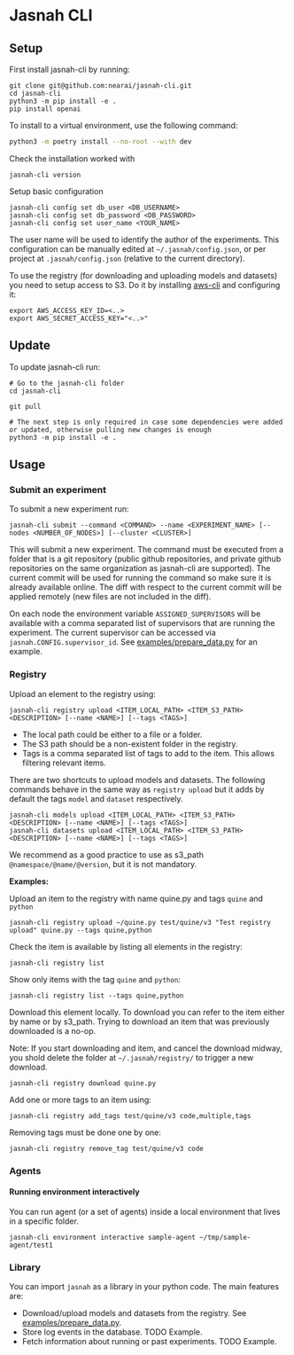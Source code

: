 # Jasnah CLI

## Setup

First install jasnah-cli by running:

```
git clone git@github.com:nearai/jasnah-cli.git
cd jasnah-cli
python3 -m pip install -e .
pip install openai
```

To install to a virtual environment, use the following command:

```bash
python3 -m poetry install --no-root --with dev
```

Check the installation worked with

```
jasnah-cli version
```

Setup basic configuration

```
jasnah-cli config set db_user <DB_USERNAME>
jasnah-cli config set db_password <DB_PASSWORD>
jasnah-cli config set user_name <YOUR_NAME>
```

The user name will be used to identify the author of the experiments.
This configuration can be manually edited at `~/.jasnah/config.json`, or per project at `.jasnah/config.json` (relative to the current directory).

To use the registry (for downloading and uploading models and datasets) you need to setup access to S3. Do it by installing [aws-cli](https://docs.aws.amazon.com/cli/latest/userguide/cli-chap-getting-started.html) and configuring it:

```
export AWS_ACCESS_KEY_ID=<..>
export AWS_SECRET_ACCESS_KEY="<..>"
```

## Update

To update jasnah-cli run:

```
# Go to the jasnah-cli folder
cd jasnah-cli

git pull

# The next step is only required in case some dependencies were added or updated, otherwise pulling new changes is enough
python3 -m pip install -e .
```

## Usage

### Submit an experiment

To submit a new experiment run:

```
jasnah-cli submit --command <COMMAND> --name <EXPERIMENT_NAME> [--nodes <NUMBER_OF_NODES>] [--cluster <CLUSTER>]
```

This will submit a new experiment. The command must be executed from a folder that is a git repository (public github repositories, and private github repositories on the same organization as jasnah-cli are supported).
The current commit will be used for running the command so make sure it is already available online. The diff with respect to the current commit will be applied remotely (new files are not included in the diff).

On each node the environment variable `ASSIGNED_SUPERVISORS` will be available with a comma separated list of supervisors that are running the experiment. The current supervisor can be accessed via `jasnah.CONFIG.supervisor_id`. See [examples/prepare_data.py](examples/prepare_data.py) for an example.

### Registry

Upload an element to the registry using:

```
jasnah-cli registry upload <ITEM_LOCAL_PATH> <ITEM_S3_PATH> <DESCRIPTION> [--name <NAME>] [--tags <TAGS>]
```

- The local path could be either to a file or a folder.
- The S3 path should be a non-existent folder in the registry.
- Tags is a comma separated list of tags to add to the item. This allows filtering relevant items.

There are two shortcuts to upload models and datasets. The following commands behave in the same way as `registry upload` but it adds by default the tags `model` and `dataset` respectively.

```
jasnah-cli models upload <ITEM_LOCAL_PATH> <ITEM_S3_PATH> <DESCRIPTION> [--name <NAME>] [--tags <TAGS>]
jasnah-cli datasets upload <ITEM_LOCAL_PATH> <ITEM_S3_PATH> <DESCRIPTION> [--name <NAME>] [--tags <TAGS>]
```

We recommend as a good practice to use as s3_path `@namespace/@name/@version`, but it is not mandatory.

**Examples:**

Upload an item to the registry with name quine.py and tags `quine` and `python`

```
jasnah-cli registry upload ~/quine.py test/quine/v3 "Test registry upload" quine.py --tags quine,python
```

Check the item is available by listing all elements in the registry:

```
jasnah-cli registry list
```

Show only items with the tag `quine` and `python`:

```
jasnah-cli registry list --tags quine,python
```

Download this element locally. To download you can refer to the item either by name or by s3_path. Trying to download an item that was previously downloaded is a no-op.

Note: If you start downloading and item, and cancel the download midway, you shold delete the folder at `~/.jasnah/registry/` to trigger a new download.

```
jasnah-cli registry download quine.py
```

Add one or more tags to an item using:

```
jasnah-cli registry add_tags test/quine/v3 code,multiple,tags
```

Removing tags must be done one by one:

```
jasnah-cli registry remove_tag test/quine/v3 code
```

### Agents

#### Running environment interactively

You can run agent (or a set of agents) inside a local environment that lives in a specific folder.

```
jasnah-cli environment interactive sample-agent ~/tmp/sample-agent/test1 
```

### Library

You can import `jasnah` as a library in your python code. The main features are:

- Download/upload models and datasets from the registry. See [examples/prepare_data.py](examples/prepare_data.py).
- Store log events in the database. TODO Example.
- Fetch information about running or past experiments. TODO Example.
